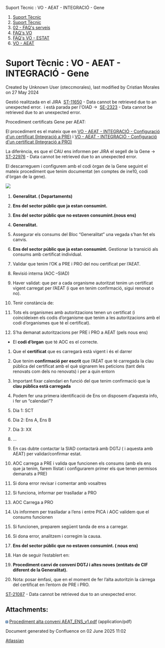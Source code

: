 Suport Tècnic : VO - AEAT - INTEGRACIÓ - Gene  

1.  [Suport Tècnic](index.html)
2.  [Suport Tècnic](13893782.html)
3.  [02 - FAQ's serveis](26313393.html)
4.  [FAQ's VO](28705575.html)
5.  [FAQ's VO - ESTAT](28705579.html)
6.  [VO - AEAT](VO---AEAT_36340975.html)

Suport Tècnic : VO - AEAT - INTEGRACIÓ - Gene
=============================================

Created by Unknown User (oteccmorales), last modified by Cristian Morales on 27 May 2024

Gestió realitzada en el JIRA  [ST-11650](https://contacte.aoc.cat/browse/ST-11650?src=confmacro) - Data cannot be retrieved due to an unexpected error.  i està parada per l'OIAD →  [SE-2323](https://contacte.aoc.cat/browse/SE-2323?src=confmacro) - Data cannot be retrieved due to an unexpected error.

Procediment certificats Gene per AEAT:

El procediment es el mateix que en [VO - AEAT - INTEGRACIÓ - Configuració d'un certificat (Integració a PRE)](36340948.html) i [VO - AEAT - INTEGRACIÓ - Configuració d'un certificat (Integració a PRO)](81856174.html)

La diferència, es que el CAU ens informen per JIRA el segell de la Gene →  [ST-22976](https://contacte.aoc.cat/browse/ST-22976?src=confmacro) - Data cannot be retrieved due to an unexpected error.

El descarreguem i configurem amb el codi òrgan de la Gene seguint el mateix procediment que tenim documentat (en comptes de ine10, codi d'òrgan de la gene).

[![](rest/documentConversion/latest/conversion/thumbnail/100010538/1)](/download/attachments/64980995/Procediment%20alta%20conveni%20AEAT_ENS_v1.pdf?version=1&modificationDate=1716800051874&api=v2)

  

1.  **Generalitat. ( Departaments)**
2.  **Ens del sector públic que ja estan consumint.**
3.  **Ens del sector públic que no estaven consumint.(nous ens)**

  

  

1.  **Generalitat.**

1.  Assegurar els consums del Bloc “Generalitat” una vegada s’han fet els canvis.

  

1.  **Ens del sector públic que ja estan consumint.** Gestionar la transició als consums amb certificat individual.  

1.  Validar que tenim l’OK a PRE i PRO del nou certificat per l’AEAT.

1.  Revisió interna (AOC –SIAD)

1.  Haver validat: que per a cada organisme autoritzat tenim un certificat vigent carregat per l’AEAT (i que en tenim confirmació, sigui renovat o no).

1.  Tenir constància de:  

1.  Tots els organismes amb autoritzacions tenen un certificat (i coincideixen els codis d’organisme que tenim a les autoritzacions amb el codi d’organismes que té el certificat).
2.  S’ha demanat autoritzacions per PRE i PRO a AEAT (pels nous ens)

*   El **codi d’òrgan** que té AOC es el correcte.

1.  Que el **certificat** que es carregarà està vigent i és el darrer
2.  Que tenim **confirmació per escrit** que l’AEAT que té carregada la clau pública del certificat amb el què signarem les peticions (tant dels renovats com dels no renovats) i per a quin entorn

1.  Important fixar calendari en funció del que tenim confirmació que la **clau pública està carregada**
2.  Podem fer una primera identificació de Ens on disposem d’aquesta info, i fer un “calendari”?

1.  Dia 1: SCT
2.  Dia 2: Ens A, Ens B
3.  Dia 3: XX
4.  ...

1.  En cas dubte contactar la SIAD contactarà amb DGTJ ( i aquesta amb AEAT) per validar/confirmar estat.

1.  AOC carrega a PRE i valida que funcionen els consums (amb els ens que ja tenim, farem llistat i configurarem primer els que tenen permisos demanats a PRE)

1.  Si dona error revisar i comentar amb vosaltres
2.  Si funciona, informar per traslladar a PRO

1.  AOC Carrega a PRO

1.  Us informem per traslladar a l’ens i entre PICA i AOC validem que el consums funcionen

1.  Si funcionen, preparem següent tanda de ens a carregar.
2.  Si dona error, analitzem i corregim la causa.

  

1.  **Ens del sector públic que no estaven consumint. ( nous ens)**

1.  Han de seguir l’establert en:

1.  **Procediment canvi de conveni DGTJ i altes noves (entitats de CIF diferent de la Generalitat).**

1.  Nota: posar èmfasi, que en el moment de fer l’alta autoritzin la càrrega del certificat en l’entorn de PRE i PRO.

  

  

[ST-21087](https://contacte.aoc.cat/browse/ST-21087?src=confmacro) - Data cannot be retrieved due to an unexpected error.

  

Attachments:
------------

![](images/icons/bullet_blue.gif) [Procediment alta conveni AEAT\_ENS\_v1.pdf](attachments/64980995/100010538.pdf) (application/pdf)  

Document generated by Confluence on 02 June 2025 11:02

[Atlassian](http://www.atlassian.com/)